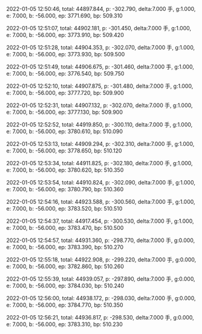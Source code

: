 2022-01-05 12:50:46, total: 44897.844, p: -302.790, delta:7.000 手, g:1.000, e: 7.000, b: -56.000, ep: 3771.690, bp: 509.310

2022-01-05 12:51:07, total: 44902.181, p: -301.450, delta:7.000 手, g:1.000, e: 7.000, b: -56.000, ep: 3773.910, bp: 509.420

2022-01-05 12:51:28, total: 44904.353, p: -302.070, delta:7.000 手, g:1.000, e: 7.000, b: -56.000, ep: 3773.930, bp: 509.500

2022-01-05 12:51:49, total: 44906.675, p: -301.460, delta:7.000 手, g:1.000, e: 7.000, b: -56.000, ep: 3776.540, bp: 509.750

2022-01-05 12:52:10, total: 44907.875, p: -301.480, delta:7.000 手, g:1.000, e: 7.000, b: -56.000, ep: 3777.720, bp: 509.900

2022-01-05 12:52:31, total: 44907.132, p: -302.070, delta:7.000 手, g:1.000, e: 7.000, b: -56.000, ep: 3777.130, bp: 509.900

2022-01-05 12:52:52, total: 44919.850, p: -300.110, delta:7.000 手, g:1.000, e: 7.000, b: -56.000, ep: 3780.610, bp: 510.090

2022-01-05 12:53:13, total: 44909.294, p: -302.310, delta:7.000 手, g:1.000, e: 7.000, b: -56.000, ep: 3778.650, bp: 510.120

2022-01-05 12:53:34, total: 44911.825, p: -302.180, delta:7.000 手, g:1.000, e: 7.000, b: -56.000, ep: 3780.620, bp: 510.350

2022-01-05 12:53:54, total: 44910.824, p: -302.090, delta:7.000 手, g:1.000, e: 7.000, b: -56.000, ep: 3780.790, bp: 510.360

2022-01-05 12:54:16, total: 44923.588, p: -300.560, delta:7.000 手, g:1.000, e: 7.000, b: -56.000, ep: 3783.520, bp: 510.510

2022-01-05 12:54:37, total: 44917.454, p: -300.530, delta:7.000 手, g:1.000, e: 7.000, b: -56.000, ep: 3783.470, bp: 510.500

2022-01-05 12:54:57, total: 44931.360, p: -298.770, delta:7.000 手, g:0.000, e: 7.000, b: -56.000, ep: 3783.390, bp: 510.270

2022-01-05 12:55:18, total: 44922.908, p: -299.220, delta:7.000 手, g:0.000, e: 7.000, b: -56.000, ep: 3782.860, bp: 510.260

2022-01-05 12:55:39, total: 44939.057, p: -297.890, delta:7.000 手, g:0.000, e: 7.000, b: -56.000, ep: 3784.030, bp: 510.240

2022-01-05 12:56:00, total: 44938.172, p: -298.030, delta:7.000 手, g:0.000, e: 7.000, b: -56.000, ep: 3784.770, bp: 510.350

2022-01-05 12:56:21, total: 44936.817, p: -298.530, delta:7.000 手, g:0.000, e: 7.000, b: -56.000, ep: 3783.310, bp: 510.230